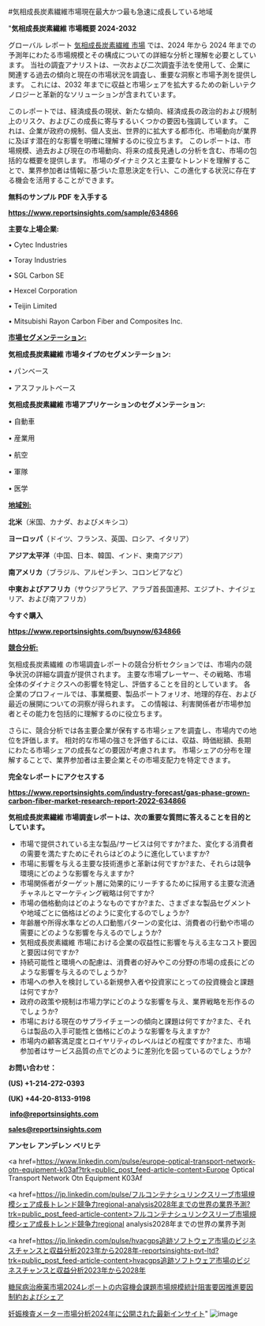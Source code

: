 #気相成長炭素繊維市場現在最大かつ最も急速に成長している地域

"<strong>気相成長炭素繊維 市場概要 2024-2032</strong>

グローバル レポート <a href=https://www.reportsinsights.com/sample/634866>気相成長炭素繊維 市場</a> では、2024 年から 2024 年までの予測年にわたる市場規模とその構成についての詳細な分析と理解を必要としています。 当社の調査アナリストは、一次および二次調査手法を使用して、企業に関連する過去の傾向と現在の市場状況を調査し、重要な洞察と市場予測を提供します。 これには、2032 年までに収益と市場シェアを拡大​​するための新しいテクノロジーと革新的なソリューションが含まれています。

このレポートでは、経済成長の現状、新たな傾向、経済成長の政治的および規制上のリスク、およびこの成長に寄与するいくつかの要因も強調しています。 これは、企業が政府の規制、個人支出、世界的に拡大する都市化、市場動向が業界に及ぼす潜在的な影響を明確に理解するのに役立ちます。 このレポートは、市場規模、過去および現在の市場動向、将来の成長見通しの分析を含む、市場の包括的な概要を提供します。 市場のダイナミクスと主要なトレンドを理解することで、業界参加者は情報に基づいた意思決定を行い、この進化する状況に存在する機会を活用することができます。

<strong><b>無料のサンプル PDF を入手する</b></strong>

<a href=https://www.reportsinsights.com/sample/634866><strong><u>https://www.reportsinsights.com/sample/634866</u></strong></a>

<strong>主要な上場企業:</strong>

• Cytec Industries 

• Toray Industries 

• SGL Carbon SE 

• Hexcel Corporation 

• Teijin Limited 

• Mitsubishi Rayon Carbon Fiber and Composites Inc.

<strong><u>市場セグメンテーション</u></strong><strong><u>:</u></strong>

<strong>気相成長炭素繊維 市場タイプのセグメンテーション:</strong>

• パンベース

• アスファルトベース

<strong>気相成長炭素繊維 市場アプリケーションのセグメンテーション:</strong>

• 自動車

• 産業用

• 航空

• 軍隊

• 医学

<strong><u>地域別</u></strong><strong><u>:</u></strong>

<strong>北米</strong>（米国、カナダ、およびメキシコ）

<strong>ヨーロッパ</strong>（ドイツ、フランス、英国、ロシア、イタリア）

<strong>アジア太平洋</strong>（中国、日本、韓国、インド、東南アジア）

<strong>南アメリカ</strong>（ブラジル、アルゼンチン、コロンビアなど）

<strong>中東およびアフリカ</strong>（サウジアラビア、アラブ首長国連邦、エジプト、ナイジェリア、および南アフリカ）

<strong>今すぐ購入</strong>

<a href=https://www.reportsinsights.com/buynow/634866><strong><u>https://www.reportsinsights.com/buynow/634866</u></strong></a>

<strong><u>競合分析:</u></strong>

気相成長炭素繊維 の市場調査レポートの競合分析セクションでは、市場内の競争状況の詳細な調査が提供されます。 主要な市場プレーヤー、その戦略、市場全体のダイナミクスへの影響を特定し、評価することを目的としています。 各企業のプロフィールでは、事業概要、製品ポートフォリオ、地理的存在、および最近の展開についての洞察が得られます。 この情報は、利害関係者が市場参加者とその能力を包括的に理解するのに役立ちます。

さらに、競合分析では各主要企業が保有する市場シェアを調査し、市場内での地位を評価します。 相対的な市場の強さを評価するには、収益、時価総額、長期にわたる市場シェアの成長などの要因が考慮されます。 市場シェアの分布を理解することで、業界参加者は主要企業とその市場支配力を特定できます。

<strong>完全なレポートにアクセスする</strong>

<a href=https://www.reportsinsights.com/industry-forecast/gas-phase-grown-carbon-fiber-market-research-report-2022-634866><strong><u><b>https://www.reportsinsights.com/industry-forecast/gas-phase-grown-carbon-fiber-market-research-report-2022-634866</b></u></strong></a>

<strong><b>気相成長炭素繊維 市場調査レポートは、次の重要な質問に答えることを目的としています。</b></strong>
<ul>
  <li>市場で提供されている主な製品/サービスは何ですか?また、変化する消費者の需要を満たすためにそれらはどのように進化していますか?</li>
  <li>市場に影響を与える主要な技術進歩と革新は何ですか?また、それらは競争環境にどのような影響を与えますか?</li>
  <li>市場関係者がターゲット層に効果的にリーチするために採用する主要な流通チャネルとマーケティング戦略は何ですか?</li>
  <li>市場の価格動向はどのようなものですか?また、さまざまな製品セグメントや地域ごとに価格はどのように変化するのでしょうか?</li>
  <li>年齢層や所得水準などの人口動態パターンの変化は、消費者の行動や市場の需要にどのような影響を与えるのでしょうか?</li>
  <li>気相成長炭素繊維 市場における企業の収益性に影響を与える主なコスト要因と要因は何ですか?</li>
  <li>持続可能性と環境への配慮は、消費者の好みやこの分野の市場の成長にどのような影響を与えるのでしょうか?</li>
  <li>市場への参入を検討している新規参入者や投資家にとっての投資機会と課題は何ですか?</li>
  <li>政府の政策や規制は市場力学にどのような影響を与え、業界戦略を形作るのでしょうか?</li>
  <li>市場における現在のサプライチェーンの傾向と課題は何ですか?また、それらは製品の入手可能性と価格にどのような影響を与えますか?</li>
  <li>市場内の顧客満足度とロイヤリティのレベルはどの程度ですか?また、市場参加者はサービス品質の点でどのように差別化を図っているのでしょうか?</li>
</ul>
<strong>お問い合わせ：</strong>

<strong>(US) +1-214-272-0393</strong>

<strong>(UK) +44-20-8133-9198</strong>

<strong> </strong><a href=info@reportsinsights.com><strong><u>info@reportsinsights.com</u></strong></a>

<a href=sales@reportsinsights.com><strong><u>sales@reportsinsights.com</u></strong></a>

<strong>アンセレ アンデレン ベリヒテ</strong>

<a href=https://www.linkedin.com/pulse/europe-optical-transport-network-otn-equipment-k03af?trk=public_post_feed-article-content>Europe Optical Transport Network Otn Equipment K03Af</a>

<a href=https://jp.linkedin.com/pulse/フルコンテナシュリンクスリーブ市場規模シェア成長トレンド競争力regional-analysis2028年までの世界の業界予測?trk=public_post_feed-article-content>フルコンテナシュリンクスリーブ市場規模シェア成長トレンド競争力regional analysis2028年までの世界の業界予測</a>

<a href=https://jp.linkedin.com/pulse/hvacgps追跡ソフトウェア市場のビジネスチャンスと収益分析2023年から2028年-reportsinsights-pvt-ltd?trk=public_post_feed-article-content>hvacgps追跡ソフトウェア市場のビジネスチャンスと収益分析2023年から2028年</a>

<a href=https://www.linkedin.com/pulse/糖尿病治療薬市場2024レポートの内容機会課題市場規模統計阻害要因推進要因制約およびシェア-healthscope-news-245/>糖尿病治療薬市場2024レポートの内容機会課題市場規模統計阻害要因推進要因制約およびシェア</a>

<a href=https://www.linkedin.com/pulse/妊娠検査メーター市場分析2024年に公開された最新インサイト-tribunal-analytics-360-jufne/>妊娠検査メーター市場分析2024年に公開された最新インサイト</a>"
![image](https://github.com/ahaan12367/RIMarket24/assets/158471582/679eadff-dbbd-43f1-9694-56b26b526058)

